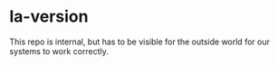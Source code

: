 # la-version
This repo is internal, but has to be visible for the outside world for our systems to work correctly.
